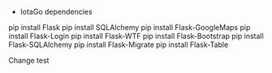 * IotaGo dependencies

pip install Flask
pip install SQLAlchemy
pip install Flask-GoogleMaps
pip install Flask-Login
pip install Flask-WTF
pip install Flask-Bootstrap
pip install Flask-SQLAlchemy
pip install Flask-Migrate
pip install Flask-Table

Change test
